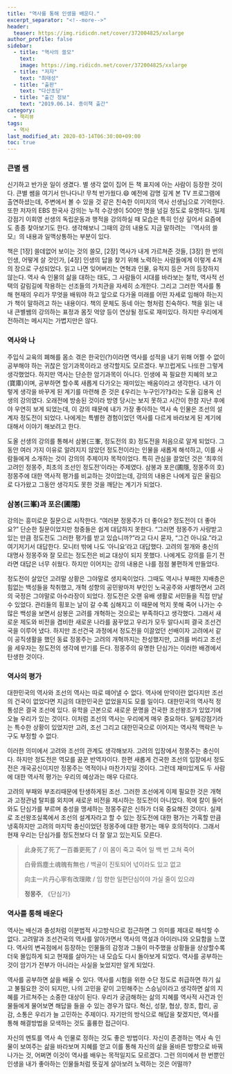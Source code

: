 ```yaml
---
title: "역사를 통해 인생을 배운다."
excerpt_separator: "<!--more-->"
header:
  teaser: https://img.ridicdn.net/cover/372004825/xxlarge
author_profile: false
sidebar:
  - title: "역사의 쓸모"
    text:
    image: https://img.ridicdn.net/cover/372004825/xxlarge
  - title: "저자"
    text: "최태성"
  - title: "출판"
    text: "다산초당"
  - title: "출간 정보"
    text: "2019.06.14. 종이책 출간"
category:
  - 책리뷰
tags:
  - 역사
last_modified_at: 2020-03-14T06:30:00+09:00
toc: true
---
```


### 큰별 쌤

신기하고 반가운 일이 생겼다. 별 생각 없이 집어 든 책 표지에 아는 사람이 등장한 것이다. 큰별 쌤을 여기서 만나다니! 무척 반가웠다.😄 예전에 감명 깊게 본 TV 프로그램에 출연하셨는데, 주변에서 볼 수 있을 것 같은 친숙한 이미지의 역사 선생님으로 기억한다. <!--more--> 또한 저자의 EBS 한국사 강의는 누적 수강생이 500만 명을 넘길 정도로 유명하다. 일제강점기 이회영 선생의 독립운동과 행적을 강의하실 때 모습은 특히 인상 깊어서 요즘에도 종종 찾아보기도 한다. 생각해보니 그때의 강의 내용도 지금 말하려는 『역사의 쓸모』의 내용과 일맥상통하는 부분이 있다. 

책은 [1장] 쓸데없어 보이는 것의 쓸모, [2장] 역사가 내게 가르쳐준 것들, [3장] 한 번의 인생, 어떻게 살 것인가, [4장] 인생의 답을 찾기 위해 노력하는 사람들에게 이렇게 4개의 장으로 구성되었다. 읽고 나면 잊어버리는 연혁과 인물, 유적지 등은 거의 등장하지 않는다. 역사 속 인물의 삶을 대하는 태도, 그 사람들이 시대를 바라보는 철학, 역사적 선택의 갈림길에 작용하는 선조들의 가치관을 자세히 소개한다. 그리고 그러한 역사를 통해 현재의 우리가 무엇을 배워야 하고 앞으로 다가올 미래를 어떤 자세로 임해야 하는지가 책이 말하려고 하는 내용이다. 책의 문체도 동네 아는 형처럼 친숙하다. 책을 읽는 내내 큰별쌤의 강의하는 표정과 몸짓 억양 등이 연상될 정도로  재미있다. 하지만 우리에게 전하려는 메시지는 가볍지만은 않다.

### 역사와 나

주입식 교육의 폐해를 몸소 겪은 한국인(?)이라면 역사를 성적을 내기 위해 어쩔 수 없이 공부해야 하는 귀찮은 암기과목이라고 생각할지도 모르겠다. 부끄럽게도 나또한 그렇게 생각했었다. 하지만 역사는 단순한 암기과목이 아니다. 인생에 꼭  필요한 지혜의 보고(寶庫)이며, 공부하면 할수록 새롭게 다가오는 재미있는 배움이라고 생각한다. 내가 이렇게 생각을 바꾸게 된 계기를 마련해 준 것은 ⟪우리는 누구인가?⟫라는 도올 김용옥 선생의 강의였다. 오래전에 방송된 것이라 방영 당시는 보지 못하고 시간이 한참 지난 후에야 우연히 보게 되었는데, 이 강의 때문에 내가 가장 좋아하는 역사 속 인물은 조선의 설계자 정도전이 되었다. 나에게는 특별한 경험이었던 역사를 다르게 바라보게 된 계기에 대해서 이야기 해보려고 한다. 

도올 선생의 강의를 통해서 삼봉(三峯, 정도전의 호) 정도전을 처음으로 알게 되었다. 그동안 여러 가지 이유로 알려지지 않았던 정도전이라는 인물을 새롭게 해석하고, 이를 사람들에게 소개하는 것이 강의의 주제이자 목적이었다. 특히 관심을 끌었던 것은 ‘최후의 고려인 정몽주, 최초의 조선인 정도전’이라는 주제였다. 삼봉과 포은(圃隱, 정몽주의 호) 정몽주에 대한 역사적 평가를 비교하는 것이었는데, 강의의 내용은 나에게 깊은 울림으로 다가왔고 그동안 생각지도 못한 것을 깨닫는 계기가 되었다. 

### 삼봉(三峯)과 포은(圃隱)

강의는 흥미로운 질문으로 시작한다. “여러분 정몽주가 더 좋아요? 정도전이 더 좋아요?” 단순한 질문이었지만 청중들은 쉽게 대답하지 못한다. “그러면 정몽주가 사랑받고 있는 만큼 정도전도 그러한  평가를 받고 있습니까?”라고 다시 묻자, “그건 아니요.”라고 여기저기서 대답한다. 모니터 밖에 나도 ‘아니요’라고 대답했다. 고려의 절개와 충신의 대명사 정몽주와 잘 모르는 정도전은 비교 대상이 되지 못했다. 나에게도 강의를 듣기 전라면 대답은 너무 쉬웠다. 하지만 이어지는 강의 내용은 나를 점점 불편하게 만들었다. 

정도전이 살았던 고려말 상황은 그야말로 생지옥이었다. 그때도 역시나 부패한 지배층은 힘없는 백성들을 착취했고, 개혁 성향의 공민왕마저 부인인 노국공주와 사별하면서 고려의 국정은 그야말로 아수라장이 되었다. 정도전은 오랜 유배 생활로 서민들을 직접 만날 수 있었다. 관리들의 횡포는 날이 갈 수록 심해지고 이 때문에 먹지 못해 죽어 나가는 수많은 백성을 보면서 삼봉은 고려를 개혁하는 것으로는 부족하다고 생각했다. 그래서 새로운 제도와 비전을 겸비한 새로운 나라를 꿈꾸었고 우리가 모두 알다시피 결국 조선건국을 이루어 냈다. 하지만 조선건국 과정에서 정도전을 이끌었던 선배이자 고려에서 같이 공직생활을 했던 동료 정몽주는 고려의 개혁까지는 찬성했지만, 고려를 버리고 조선을 세우자는 정도전의 생각에 반기를 든다. 정몽주의 유명한 단심가는 이러한 배경에서 탄생한 것이다.

### 역사의 평가

대한민국의 역사와 조선의 역사는 따로 떼어낼 수 없다. 역사에 만약이란 없다지만 조선의 건국이 없었다면 지금의 대한민국은 없었을지도 모를 일이다. 대한민국의 역사적 정통성은 결국 조선에 있다. 유학을 근본으로 새로운 문명을 건국한 조선왕조가 있었기에 오늘 우리가 있는 것이다. 이처럼 조선의 역사는 우리에게 매우 중요하다. 일제강점기라는 특수한 상황이 있었지만 고려, 조선 그리고 대한민국으로 이어지는 역사적 맥락은 누구도 부정할 수 없다.

이러한 의미에서 고려와 조선의 관계도 생각해보자. 고려의 입장에서 정몽주는 충신이다. 하지만 정도전은 역모를 꿈꾼 반역자이다. 한편 새롭게 건국한 조선의 입장에서 정도전은 개국공신이지만 정몽주는 역적이나 마찬가지일 것이다. 그런데 재미있게도 두 사람에 대한 역사적 평가는 우리의 예상과는 매우 다르다.

고려의 부패와 부조리때문에 탄생하게된 조선. 그러한 조선에게 이제 필요한 것은 개혁과 고정관념 탈피를 외치며 새로운 비전을 제시하는 정도전이 아니었다. 목에 칼이 들어와도 단심가를 부르며 충성을 맹세하는 정몽주같은 신하가 더욱 중요해진 것이다. 실제로 조선왕조실록에서 조선의 설계자라고 할 수 있는 정도전에 대한 평가는 가혹할 만큼 냉혹하지만 고려의 마지막 충신이었던 정몽주에 대한 평가는 매우 호의적이다. 그래서 현재 우리는 단심가를 정도전보다 더 잘 알고 있는지도 모른다. 

> 此身死了死了一百番更死了 / 이 몸이 죽고 죽어 일 백 번 고쳐 죽어
>
> 白骨爲塵土魂魄有無也 / 백골이 진토되어 넋이라도 있고 없고
>
> 向主一片丹心寧有改理歟 / 임 향한 일편단심이야 가실 줄이 있으랴
>
> <footer><strong>정몽주</strong>, 《단심가》</footer>

### 역사를 통해 배운다

역사는 배신과 충성처럼 이분법적 사고방식으로 접근하면 그 의미를 제대로 해석할 수 없다. 고려말과 조선건국의 역사를 알아가면서 역사의 역설과 아이러니와 오묘함을 느꼈다. 역사의 변곡점에서 등장하는 인물들의 감정과 그들이 마주했을 상황들을 상상할수록 더욱 몰입하게 되고 현재를 살아가는 내 모습도 다시 돌아보게 되었다. 역사를 공부하는 것이 암기가 전부가 아니라는 사실을 늦었지만 알게 되었다.

역사를 공부하면 삶을 배울 수 있다. 역사를 시험을 위한 수단 정도로 취급하면 하기 싫고 불필요한 것이 되지만, 나의 고민을 같이 고민해주는 스승님이라고 생각하면 삶의 지혜를 가르쳐주는 소중한 대상이 된다. 우리가 궁금해하는 삶의 지혜를 역사적 사건과 인물들에게 물어보면 해답을 들을 수 있는 경우가 많다. 혁신, 성찰, 협상, 창조, 합리, 공감, 소통은 우리가 늘 고민하는 주제이다. 자기만의 방식으로 해답을 찾겠지만, 역사를 통해 해결방법을 모색하는 것도 훌륭한 접근이다.

자신의 멘토를 역사 속 인물로 정하는 것도 좋은 방법이다. 자신이 존경하는 역사 속 인물이 보여주는 삶을 바라보며 지혜를 얻고 이를 통해 자신의 삶을 올바른 방향으로 바꿔나가는 것, 어쩌면 이것이 역사를 배우는 목적일지도 모르겠다. 그런 의미에서 한 번뿐인 인생을 내가 좋아하는 인물들처럼 뜻깊게 살아보려 노력하는 것은 어떨까? 

